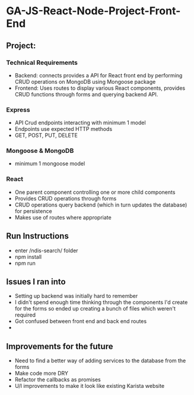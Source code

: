 # GA-JS-React-Node-Project-Front-End

## Project:

### Technical Requirements
- Backend: connects provides a API for React front end by performing CRUD operations on MongoDB using Mongoose package 
- Frontend: Uses routes to display various React components, provides CRUD functions through forms and querying backend API.

### Express
- API Crud endpoints interacting with minimum 1 model
- Endpoints use expected HTTP methods
- GET, POST, PUT, DELETE

### Mongoose & MongoDB
- minimum 1 mongoose model

### React
- One parent component controlling one or more child components
- Provides CRUD operations through forms
- CRUD operations query backend (which in turn updates the database) for persistence
- Makes use of routes where appropriate

## Run Instructions
- enter /ndis-search/ folder
- npm install
- npm run


## Issues I ran into
- Setting up backend was initially hard to remember
- I didn't spend enough time thinking through the components I'd create for the forms so ended up creating a bunch of files which weren't required
- Got confused between front end and back end routes
- 

## Improvements for the future
- Need to find a better way of adding services to the database from the forms
- Make code more DRY
- Refactor the callbacks as promises
- U/I improvements to make it look like existing Karista website
